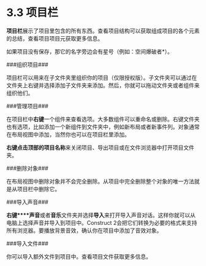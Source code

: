 # 3.3 项目栏

**项目栏**展示了项目里包含的所有东西。查看项目结构可以获取组成项目的各个元素的总结，查看项目项目元获取更多信息。

如果项目没有保存，那它的名字旁边会有星号（例如：空间爆破者*）。

###组织项目###

项目栏可以用来在子文件夹里组织你的项目（仅限授权版）。子文件夹可以通过在文件夹上右键并选择添加子文件夹来添加。然后，你就可以拖动文件夹或者组件来组织他们。

###管理项目###

在项目栏中**右键**一个组件来查看选项。大多数组件可以重命名或删除。右键文件夹也有选项，比如添加一个新组件到文件夹中，例如新布局或者新事件列。对象通常在布局视图中添加，当然你也可以在项目栏里添加。

**右键点击顶部的项目名称**来关闭项目、导出项目或在文件浏览器中打开项目文件夹。

###删除对象###

在布局视图中删除对象并不会完全删除。从项目中完全删除整个对象的唯一方法就是从项目栏中删除它。

###导入声音###

**右键****声音**或者**音乐**文件夹并选择**导入**来打开导入声音对话。这样你就可以从电脑上选择声音并导入到项目中。Construct 2会把它们转换为必要的格式来支持所有浏览器。要播放背景音效，确认你在项目中添加了音效对象。

###导入文件###

你可以导入额外文件到项目中。查看项目文件获取更多信息。